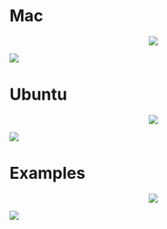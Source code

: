 # Mac
<p align="center">
    <img src="https://github.com/jwbensley/jwbensley.github.io/blob/master/repos/IP-Hashing/mac-test.svg">
</p>

![](https://github.com/jwbensley/jwbensley.github.io/blob/master/repos/IP-Hashing/mac-test.svg)

# Ubuntu

<p align="center">
    <img src="https://github.com/jwbensley/jwbensley.github.io/blob/master/repos/IP-Hashing/ll1_example_1.svg">
</p>

![](https://github.com/jwbensley/jwbensley.github.io/blob/master/repos/IP-Hashing/ll1_example_1.svg)

# Examples

<p align="center">
    <img src="https://nbedos.github.io/termtosvg/examples/awesome_window_frame.svg">
</p>

![](https://nbedos.github.io/termtosvg/examples/awesome_window_frame.svg)
